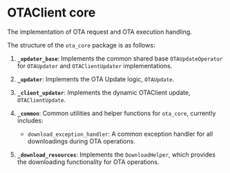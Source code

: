 # OTAClient core

The implementation of OTA request and OTA execution handling.

The structure of the `ota_core` package is as follows:

1. **`_updater_base`**: Implements the common shared base `OTAUpdateOperator` for `OTAUpdater` and `OTAClientUpdater` implementations.

2. **`_updater`**: Implements the OTA Update logic, `OTAUpdate`.

3. **`_client_updater`**: Implements the dynamic OTAClient update, `OTAClientUpdate`.

4. **`_common`**: Common utilities and helper functions for `ota_core`, currently includes:

    - `download_exception_handler`: A common exception handler for all downloadings during OTA operations.


5. **`_download_resources`**: Implements the `DownloadHelper`, which provides the downloading functionality for OTA operations.